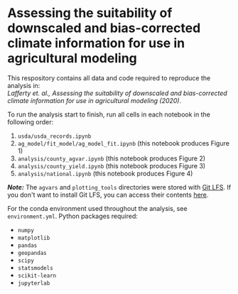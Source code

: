 # Assessing the suitability of downscaled and bias-corrected climate information for use in agricultural modeling

This respository contains all data and code required to reproduce the analysis in:<br />
*Lafferty et. al., Assessing the suitability of downscaled and bias-corrected climate information for use in agricultural modeling (2020)*.

To run the analysis start to finish, run all cells in each notebook in the following order:
1. `usda/usda_records.ipynb`
2. `ag_model/fit_model/ag_model_fit.ipynb` (this notebook produces Figure 1)
3. `analysis/county_agvar.ipynb` (this notebook produces Figure 2)
4. `analysis/county_yield.ipynb` (this notebook produces Figure 3)
5. `analysis/national.ipynb` (this notebook produces Figure 4)

***Note:*** The `agvars` and `plotting_tools` directories were stored with [Git LFS](https://git-lfs.github.com). If you don't want to install Git LFS, you can access their contents [here](https://uillinoisedu-my.sharepoint.com/:f:/g/personal/davidcl2_illinois_edu/EgrWzY0BfhpFrUhqRmLFUXEBwHk84o_eWusCtMqyfsGJww?e=G9ofNy).

For the conda environment used throughout the analysis, see `environment.yml`. Python packages required:
- `numpy`
- `matplotlib`
- `pandas`
- `geopandas`
- `scipy`
- `statsmodels`
- `scikit-learn`
- `jupyterlab`<br />
